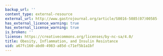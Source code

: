 ```yaml
---
backup_url: ''
content_type: external-resource
external_url: http://www.gastrojournal.org/article/S0016-5085(07)00585-9/abstract
has_external_licence_warning: true
has_external_license_warning: true
is_broken: ''
license: https://creativecommons.org/licenses/by-nc-sa/4.0/
title: Obesity, Inflammation, and Insulin Resistance
uid: a67fc160-abd0-4983-a85d-c71ef5b1a1bf
---
```

